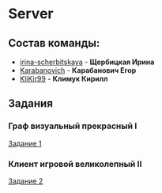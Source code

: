 # Server

## Состав команды:
* [irina-scherbitskaya](https://github.com/irina-scherbitskaya) -
**Щербицкая Ирина**
* [Karabanovich](https://github.com/Karabanovich) -
**Карабанович Егор**
* [KliKir99](https://github.com/KliKir99) -
**Климук Кирилл**

## Задания

### Граф визуальный прекрасный I
[Задание 1](tasks/task_1.md)

### Клиент игровой великолепный II
[Задание 2](tasks/task_2.md)

